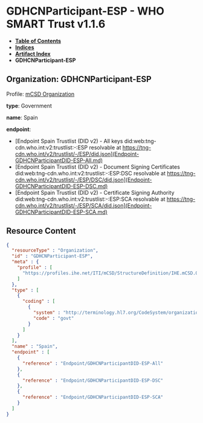 # GDHCNParticipant-ESP - WHO SMART Trust v1.1.6

* [**Table of Contents**](toc.md)
* [**Indices**](indices.md)
* [**Artifact Index**](artifacts.md)
* **GDHCNParticipant-ESP**

## Organization: GDHCNParticipant-ESP

Profile: [mCSD Organization](https://profiles.ihe.net/ITI/mCSD/4.0.0/StructureDefinition-IHE.mCSD.Organization.html)

**type**: Government

**name**: Spain

**endpoint**: 

* [Endpoint Spain Trustlist (DID v2) - All keys did:web:tng-cdn.who.int:v2:trustlist:-:ESP resolvable at https://tng-cdn.who.int/v2/trustlist/-/ESP/did.json](Endpoint-GDHCNParticipantDID-ESP-All.md)
* [Endpoint Spain Trustlist (DID v2) - Document Signing Certificates did:web:tng-cdn.who.int:v2:trustlist:-:ESP:DSC resolvable at https://tng-cdn.who.int/v2/trustlist/-/ESP/DSC/did.json](Endpoint-GDHCNParticipantDID-ESP-DSC.md)
* [Endpoint Spain Trustlist (DID v2) - Certificate Signing Authority did:web:tng-cdn.who.int:v2:trustlist:-:ESP:SCA resolvable at https://tng-cdn.who.int/v2/trustlist/-/ESP/SCA/did.json](Endpoint-GDHCNParticipantDID-ESP-SCA.md)



## Resource Content

```json
{
  "resourceType" : "Organization",
  "id" : "GDHCNParticipant-ESP",
  "meta" : {
    "profile" : [
      "https://profiles.ihe.net/ITI/mCSD/StructureDefinition/IHE.mCSD.Organization"
    ]
  },
  "type" : [
    {
      "coding" : [
        {
          "system" : "http://terminology.hl7.org/CodeSystem/organization-type",
          "code" : "govt"
        }
      ]
    }
  ],
  "name" : "Spain",
  "endpoint" : [
    {
      "reference" : "Endpoint/GDHCNParticipantDID-ESP-All"
    },
    {
      "reference" : "Endpoint/GDHCNParticipantDID-ESP-DSC"
    },
    {
      "reference" : "Endpoint/GDHCNParticipantDID-ESP-SCA"
    }
  ]
}

```
